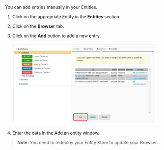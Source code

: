 You can add entries manually in your Entities.

1. Click on the appropriate Entity in the **Entities** section.
2. Click on the **Browser** tab.
3. Click on the **Add** button to add a new entry.

	![Add](images/06.jpg "Add")

4. Enter the data in the Add an entity window.

> **Note:** You need to redeploy your Entity Store to update your Browser.
